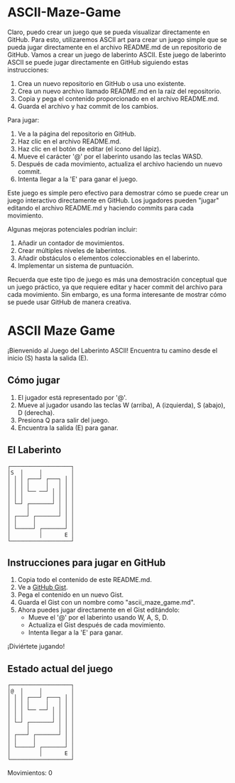 # ASCII-Maze-Game
Claro, puedo crear un juego que se pueda visualizar directamente en GitHub. Para esto, utilizaremos ASCII art para crear un juego simple que se pueda jugar directamente en el archivo README.md de un repositorio de GitHub. Vamos a crear un juego de laberinto ASCII.
Este juego de laberinto ASCII se puede jugar directamente en GitHub siguiendo estas instrucciones:

1. Crea un nuevo repositorio en GitHub o usa uno existente.
2. Crea un nuevo archivo llamado README.md en la raíz del repositorio.
3. Copia y pega el contenido proporcionado en el archivo README.md.
4. Guarda el archivo y haz commit de los cambios.


Para jugar:

1. Ve a la página del repositorio en GitHub.
2. Haz clic en el archivo README.md.
3. Haz clic en el botón de editar (el ícono del lápiz).
4. Mueve el carácter '@' por el laberinto usando las teclas WASD.
5. Después de cada movimiento, actualiza el archivo haciendo un nuevo commit.
6. Intenta llegar a la 'E' para ganar el juego.


Este juego es simple pero efectivo para demostrar cómo se puede crear un juego interactivo directamente en GitHub. Los jugadores pueden "jugar" editando el archivo README.md y haciendo commits para cada movimiento.

Algunas mejoras potenciales podrían incluir:

1. Añadir un contador de movimientos.
2. Crear múltiples niveles de laberintos.
3. Añadir obstáculos o elementos coleccionables en el laberinto.
4. Implementar un sistema de puntuación.


Recuerda que este tipo de juego es más una demostración conceptual que un juego práctico, ya que requiere editar y hacer commit del archivo para cada movimiento. Sin embargo, es una forma interesante de mostrar cómo se puede usar GitHub de manera creativa.

# ASCII Maze Game

¡Bienvenido al Juego del Laberinto ASCII! Encuentra tu camino desde el inicio (S) hasta la salida (E).

## Cómo jugar

1. El jugador está representado por '@'.
2. Mueve al jugador usando las teclas W (arriba), A (izquierda), S (abajo), D (derecha).
3. Presiona Q para salir del juego.
4. Encuentra la salida (E) para ganar.

## El Laberinto

```
┌───────────────────┐
│S  │     │         │
│ │ │ ┌───┘ ┌───┐ │ │
│ │ │ │     │   │ │ │
│ │ │ └── ──┘ │ │ │ │
│ │ │         │ │ │ │
│ └─┘ ┌───────┘ │ │ │
│     │         │ │ │
│ ┌───┘ ┌───────┘ │ │
│ │     │         │ │
│ └─────┘ ┌───────┘ │
│         │       E │
└───────────────────┘
```

## Instrucciones para jugar en GitHub

1. Copia todo el contenido de este README.md.
2. Ve a [GitHub Gist](https://gist.github.com/).
3. Pega el contenido en un nuevo Gist.
4. Guarda el Gist con un nombre como "ascii_maze_game.md".
5. Ahora puedes jugar directamente en el Gist editándolo:
   - Mueve el '@' por el laberinto usando W, A, S, D.
   - Actualiza el Gist después de cada movimiento.
   - Intenta llegar a la 'E' para ganar.

¡Diviértete jugando!

## Estado actual del juego

```
┌───────────────────┐
│@  │     │         │
│ │ │ ┌───┘ ┌───┐ │ │
│ │ │ │     │   │ │ │
│ │ │ └── ──┘ │ │ │ │
│ │ │         │ │ │ │
│ └─┘ ┌───────┘ │ │ │
│     │         │ │ │
│ ┌───┘ ┌───────┘ │ │
│ │     │         │ │
│ └─────┘ ┌───────┘ │
│         │       E │
└───────────────────┘
```

Movimientos: 0
